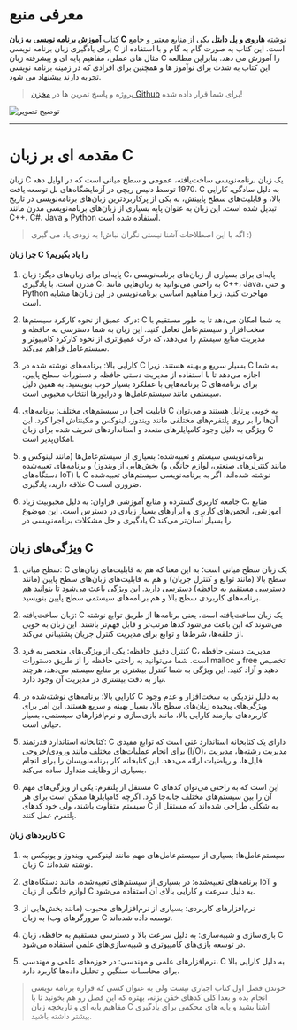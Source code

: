 # معرفی منبع
کتاب **آموزش برنامه نویسی به زبان C** نوشته **هاروی  و پل دایتل**  یکی از منابع معتبر و جامع برای یادگیری زبان برنامه نویسی C است. این کتاب به صورت گام به گام و با استفاده از مثال های عملی، مفاهیم پایه ای و پیشرفته زبان C را آموزش می دهد. بنابراین مطالعه این کتاب به شدت برای نوآموز ها و همچنین برای افرادی که در زمینه برنامه نویسی تجربه دارند پیشنهاد می شود.

> پروژه و پاسخ تمرین ها در [مخزن Github](https://github.com/AUT-Programming/C-Tutorial)   برای شما قرار داده شده!


![توضیح تصویر](https://m.media-amazon.com/images/I/71gTYr5nSUL._SL1500_.jpg)

---

# مقدمه ای بر زبان C

زبان C یک زبان برنامه‌نویسی ساخت‌یافته، عمومی و سطح میانی است که در اوایل دهه 1970 توسط دنیس ریچی در آزمایشگاه‌های بل توسعه یافت. C به دلیل سادگی، کارایی بالا، و قابلیت‌های سطح پایینش، به یکی از پرکاربردترین زبان‌های برنامه‌نویسی در تاریخ تبدیل شده است. این زبان به عنوان پایه بسیاری از زبان‌های برنامه‌نویسی مدرن مانند C++، C#، Java و Python استفاده شده است.

> اگه با این اصطلاحات آشنا نیستی نگران نباش! به زودی یاد می گیری :) 

#### چرا زبان C را یاد بگیریم؟

1. پایه‌ای برای زبان‌های دیگر: زبان C، پایه‌ای برای بسیاری از زبان‌های برنامه‌نویسی مدرن است. با یادگیری C، به راحتی می‌توانید به زبان‌هایی مانند C++، Java، و حتی Python مهاجرت کنید، زیرا مفاهیم اساسی برنامه‌نویسی در این زبان‌ها مشابه است.

2. درک عمیق از نحوه کارکرد سیستم‌ها: C به شما امکان می‌دهد تا به طور مستقیم با سخت‌افزار و سیستم‌عامل تعامل کنید. این زبان به شما دسترسی به حافظه و مدیریت منابع سیستم را می‌دهد، که درک عمیق‌تری از نحوه کارکرد کامپیوتر و سیستم‌عامل فراهم می‌کند.

3. کارایی بالا: برنامه‌های نوشته شده در C بسیار سریع و بهینه هستند، زیرا C به شما اجازه می‌دهد تا با استفاده از مدیریت دستی حافظه و دستورات سطح پایین، برنامه‌هایی با عملکرد بسیار خوب بنویسید. به همین دلیل C برای برنامه‌های سیستمی مانند سیستم‌عامل‌ها و درایورها انتخاب محبوبی است.

4. قابلیت اجرا در سیستم‌های مختلف: برنامه‌های C به خوبی پرتابل هستند و می‌توان آن‌ها را بر روی پلتفرم‌های مختلفی مانند ویندوز، لینوکس و مکینتاش اجرا کرد. این ویژگی به دلیل وجود کامپایلرهای متعدد و استانداردهای تعریف شده برای زبان C امکان‌پذیر است.

5. برنامه‌نویسی سیستم و تعبیه‌شده: بسیاری از سیستم‌عامل‌ها (مانند لینوکس و بخش‌هایی از ویندوز) و برنامه‌های تعبیه‌شده (مانند کنترلرهای صنعتی، لوازم خانگی و دستگاه‌های IoT) با C نوشته شده‌اند. اگر به برنامه‌نویسی سیستم‌های تعبیه‌شده علاقه دارید، یادگیری C ضروری است.

6. جامعه کاربری گسترده و منابع آموزشی فراوان: به دلیل محبوبیت زیاد C، منابع آموزشی، انجمن‌های کاربری و ابزارهای بسیار زیادی در دسترس است. این موضوع یادگیری و حل مشکلات برنامه‌نویسی در C را بسیار آسان‌تر می‌کند.

## ویژگی‌های زبان C

1. سطح میانی: C یک زبان سطح میانی است؛ به این معنا که هم به قابلیت‌های زبان‌های سطح بالا (مانند توابع و کنترل جریان) و هم به قابلیت‌های زبان‌های سطح پایین (مانند دسترسی مستقیم به حافظه) دسترسی دارید. این ویژگی باعث می‌شود تا بتوانید هم برنامه‌های کاربردی سطح بالا و هم برنامه‌های سیستمی سطح پایین بنویسید.

2. زبان ساخت‌یافته: C یک زبان ساخت‌یافته است، یعنی برنامه‌ها از طریق توابع نوشته می‌شوند که این باعث می‌شود کدها مرتب‌تر و قابل فهم‌تر باشند. این زبان به خوبی از حلقه‌ها، شرط‌ها و توابع برای مدیریت کنترل جریان پشتیبانی می‌کند.

3. کنترل دقیق حافظه: یکی از ویژگی‌های منحصر به فرد C، مدیریت دستی حافظه است. شما می‌توانید به راحتی حافظه را از طریق دستورات malloc و free تخصیص دهید و آزاد کنید. این ویژگی به شما کنترل بیشتری بر منابع سیستم می‌دهد، هرچند نیاز به دقت بیشتری در مدیریت آن وجود دارد.

4. کارایی بالا: برنامه‌های نوشته‌شده در C به دلیل نزدیکی به سخت‌افزار و عدم وجود ویژگی‌های پیچیده زبان‌های سطح بالا، بسیار بهینه و سریع هستند. این امر برای کاربردهای نیازمند کارایی بالا، مانند بازی‌سازی و نرم‌افزارهای سیستمی، بسیار حیاتی است.

5. کتابخانه استاندارد قدرتمند: C دارای یک کتابخانه استاندارد غنی است که توابع مفیدی برای انجام عملیات‌های مختلف مانند ورودی/خروجی (I/O)، مدیریت رشته‌ها، مدیریت فایل‌ها، و ریاضیات ارائه می‌دهد. این کتابخانه کار برنامه‌نویسان را برای انجام بسیاری از وظایف متداول ساده می‌کند.

6. مستقل از پلتفرم: یکی از ویژگی‌های مهم C این است که به راحتی می‌توان کدهای آن را بین سیستم‌های مختلف جابه‌جا کرد. اگرچه کامپایلرها ممکن است برای هر سیستم متفاوت باشند، ولی خود کدهای C به شکلی طراحی شده‌اند که مستقل از پلتفرم عمل کنند.

#### کاربردهای زبان C

1. سیستم‌عامل‌ها: بسیاری از سیستم‌عامل‌های مهم مانند لینوکس، ویندوز و یونیکس به زبان C نوشته شده‌اند.

2. برنامه‌های تعبیه‌شده: در بسیاری از سیستم‌های تعبیه‌شده، مانند دستگاه‌های IoT و لوازم خانگی از زبان C به دلیل سرعت و کارایی بالای آن استفاده می‌شود.

3. نرم‌افزارهای کاربردی: بسیاری از نرم‌افزارهای محبوب (مانند بخش‌هایی از مرورگرهای وب) به زبان C توسعه داده شده‌اند.

4. بازی‌سازی و شبیه‌سازی: به دلیل سرعت بالا و دسترسی مستقیم به حافظه، زبان C در توسعه بازی‌های کامپیوتری و شبیه‌سازی‌های علمی استفاده می‌شود.

5. نرم‌افزارهای علمی و مهندسی: در حوزه‌های علمی و مهندسی، C به دلیل کارایی بالا برای محاسبات سنگین و تحلیل داده‌ها کاربرد دارد.

>خوندن فصل اول کتاب اجباری نیست ولی به عنوان کسی که قراره برنامه نویسی انجام بده و بعدا کلی کدهای خفن بزنه، بهتره که این فصل رو هم بخونید تا با مفاهیم پایه ای و تاریخچه زبان C آشنا بشید و پایه های محکمی برای یادگیری بیشتر داشته باشید.
